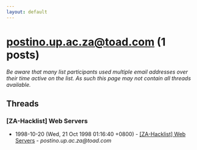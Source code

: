 ```yaml
---
layout: default
---
```


# postino.up.ac.za@toad.com (1 posts)

_Be aware that many list participants used multiple email addresses over their time active on the list. As such this page may not contain all threads available._

## Threads

### [ZA-Hacklist] Web Servers
+ 1998-10-20 (Wed, 21 Oct 1998 01:16:40 +0800) - [[ZA-Hacklist] Web Servers](/archive/1998/10/9bbb36b962ead2feffae46b1f096782f9a43407a1853f79525f31a1629ba803f) - _postino.up.ac.za@toad.com_

